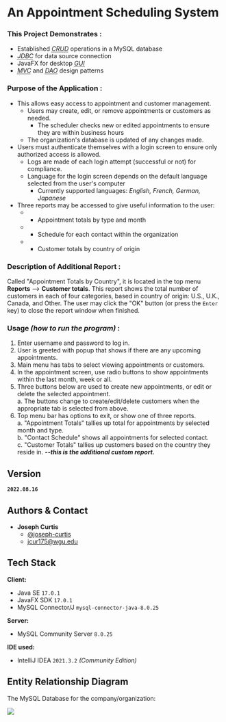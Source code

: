 # An Appointment Scheduling System

### This Project Demonstrates :
- Established <dfn><abbr title="Create Read Update Delete">CRUD</abbr></dfn> operations in a MySQL database
- <dfn><abbr title="Java Data Base Connectivity">JDBC</abbr></dfn> for data source connection
- JavaFX for desktop <dfn><abbr title="Graphical User Interface">GUI</abbr></dfn>
- <dfn><abbr title="Model View Controller">MVC</abbr></dfn> and <dfn><abbr title="Data Access Object">DAO</abbr></dfn> design patterns

### Purpose of the Application :
- This allows easy access to appointment and customer management.
  - Users may create, edit, or remove appointments or customers as needed.
    - The scheduler checks new or edited appointments to ensure they are within business hours
  - The organization's database is updated of any changes made.
- Users must authenticate themselves with a login screen to ensure only authorized access is allowed.
  - Logs are made of each login attempt (successful or not) for compliance.
  - Language for the login screen depends on the default language selected from the user's computer
    - Currently supported languages: *English, French, German, Japanese*
- Three reports may be accessed to give useful information to the user:
   - - Appointment totals by type and month
   - - Schedule for each contact within the organization
   - - Customer totals by country of origin

### Description of Additional Report :
Called "Appointment Totals by Country", it is located in the top menu **Reports** --> **Customer totals**.  This report shows the total number of customers in each of four categories, based in country of origin: U.S., U.K., Canada, and Other.  The user may click the "OK" button (or press the `Enter` key) to close the report window when finished.

### Usage *(how to run the program)* :
1. Enter username and password to log in.
2. User is greeted with popup that shows if there are any upcoming appointments.
3. Main menu has tabs to select viewing appointments or customers.
4. In the appointment screen, use radio buttons to show appointments within the last month, week or all.
5. Three buttons below are used to create new appointments, or edit or delete the selected appointment.</br>
  a. The buttons change to create/edit/delete customers when the appropriate tab is selected from above.
6. Top menu bar has options to exit, or show one of three reports.</br>
  a. "Appointment Totals" tallies up total for appointments by selected month and type.</br>
  b. "Contact Schedule" shows all appointments for selected contact.</br>
  c. "Customer Totals" tallies up customers based on the country they reside in. ***--this is the additional custom report.***

## Version
**`2022.08.16`**

## Authors & Contact

- **Joseph Curtis**
  - [@joseph-curtis](https://github.com/joseph-curtis "Github")
  - [jcur175@wgu.edu](mailto:jcur175@wgu.edu "e-Mail")

## Tech Stack

**Client:**
- Java SE `17.0.1`
- JavaFX SDK `17.0.1`
- MySQL Connector/J `mysql-connector-java-8.0.25`

**Server:**
- MySQL Community Server `8.0.25`

**IDE used:**
- IntelliJ IDEA `2021.3.2` *(Community Edition)*

## Entity Relationship Diagram
The MySQL Database for the company/organization:

[![](https://mermaid.ink/img/pako:eNp1kMGKgzAQhl8lzLm-QG7FZiFgYzGxp1yCma2hakoad1nUd68Wt7jQndMcvu-f4R-g8haBAoaDM5dgWt2R15SSFZKMPkn8QPanU86FOjKhJKHkXtVo-wa3_B9kWrSRpLlQ-_SpfLtYb_G0lCo__n-iNl_4nl-zP3ghVZKxM8uSAz9zyXOxiI2vTES7dd-jrx9LoQrOFtd1sIMWQ2ucnXsZlhANscYWNdB5tSZcNehumrn-ZudDzLroA9BP09xxB6aPXv50FdAYevyF1npXanoAjPFvNA)](https://mermaid.live/edit#pako:eNp1kMGKgzAQhl8lzLm-QG7FZiFgYzGxp1yCma2hakoad1nUd68Wt7jQndMcvu-f4R-g8haBAoaDM5dgWt2R15SSFZKMPkn8QPanU86FOjKhJKHkXtVo-wa3_B9kWrSRpLlQ-_SpfLtYb_G0lCo__n-iNl_4nl-zP3ghVZKxM8uSAz9zyXOxiI2vTES7dd-jrx9LoQrOFtd1sIMWQ2ucnXsZlhANscYWNdB5tSZcNehumrn-ZudDzLroA9BP09xxB6aPXv50FdAYevyF1npXanoAjPFvNA)

